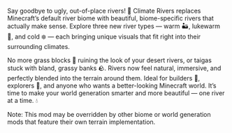 Say goodbye to ugly, out-of-place rivers! 🌊 Climate Rivers replaces Minecraft’s default river biome with beautiful, biome-specific rivers that actually make sense. Explore three new river types — warm 🏜️, lukewarm 🌴, and cold ❄️ — each bringing unique visuals that fit right into their surrounding climates.

No more grass blocks 🌱 ruining the look of your desert rivers, or taigas stuck with bland, grassy banks 🪨. Rivers now feel natural, immersive, and perfectly blended into the terrain around them. Ideal for builders 🧱, explorers 🧭, and anyone who wants a better-looking Minecraft world. It’s time to make your world generation smarter and more beautiful — one river at a time. 💧

Note: This mod may be overridden by other biome or world generation mods that feature their own terrain implementation.